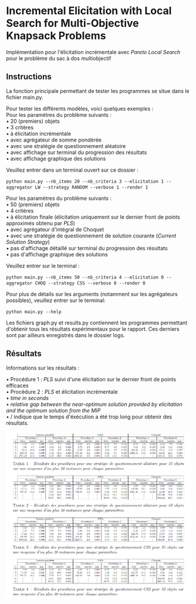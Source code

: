 # Incremental Elicitation with Local Search for Multi-Objective Knapsack Problems

Implémentation pour l'élicitation incrémentale avec *Pareto Local Search* pour le problème du sac à dos multiobjectif  
  
## Instructions

La fonction principale permettant de tester les programmes se situe dans le fichier main.py.  
  
Pour tester les différents modèles, voici quelques exemples :  
Pour les paramètres du problème suivants :  
• 20 (premiers) objets  
• 3 critères  
• à élicitation incrémentale  
• avec agrégateur de somme pondérée  
• avec une stratégie de questionnement aléatoire  
• avec affichage sur terminal du progression des résultats  
• avec affichage graphique des solutions  
  
Veuillez entrer dans un terminal ouvert sur ce dossier :  
  
```
python main.py --nb_items 20 --nb_criteria 3 --elicitation 1 --aggregator LW --strategy RANDOM --verbose 1 --render 1
```  
  
Pour les paramètres du problème suivants :  
• 50 (premiers) objets  
• 4 critères  
• à élicitation finale (élicitation uniquement sur le dernier front de points approximés obtenu par *PLS*)  
• avec agrégateur d'intégral de Choquet  
• avec une stratégie de questionnement de solution courante (*Current Solution Strategy*)  
• pas d'affichage détaillé sur terminal du progression des résultats  
• pas d'affichage graphique des solutions  
  
Veuillez entrer sur le terminal :  
  
```
python main.py --nb_items 50 --nb_criteria 4 --elicitation 0 --aggregator CHOQ --strategy CSS --verbose 0 --render 0
```  
  
Pour plus de détails sur les arguments (notamment sur les agrégateurs possibles), veuillez entrer sur le terminal:  
  
```
python main.py --help
```  
  
Les fichiers graph.py et results.py contiennent les programmes permettant d'obtenir tous les résultats expérimentaux pour le rapport. Ces derniers sont par ailleurs enregistrés dans le dossier logs.  
  
## Résultats

Informations sur les résultats :  
  
• Procédure 1 : *PLS* suivi d'une élicitation sur le dernier front de points efficaces  
• Procédure 2 : *PLS* et élicitation incrémentale  
• *time in seconds*  
• *relative gap between the near-optimum solution provided by elicitation and the optimum solution from the MIP*  
• / indique que le temps d'éxécution a été trop long pour obtenir des résultats.  
  
![Résultats](./results.png "Comparaisons entre les deux procédures selon les différents agrégateurs")
  
